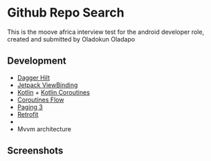 # Github Repo Search

This is the moove africa interview test for the android developer role, created and submitted by Oladokun Oladapo


## Development

- [Dagger Hilt](https://dagger.dev/hilt/)
- [Jetpack ViewBinding](https://developer.android.com/topic/libraries/view-binding)
- [Kotlin](https://kotlinlang.org/) + [Kotlin Coroutines](https://kotlinlang.org/docs/reference/coroutines-overview.html)
- [Coroutines Flow](https://developer.android.com/kotlin/flow)
- [Paging 3](https://developer.android.com/topic/libraries/architecture/paging/v3-overview)
- [Retrofit](https://square.github.io/retrofit/)
- 
- Mvvm architecture


## Screenshots


